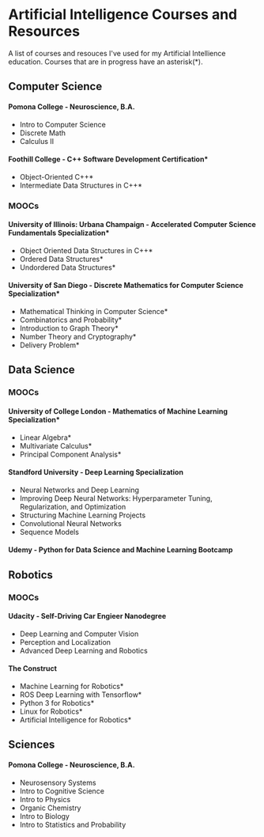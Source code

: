 # Artificial Intelligence Courses and Resources

A list of courses and resouces I've used for my Artificial Intellience education. Courses that are in progress have an asterisk(*).


## Computer Science


#### Pomona College - Neuroscience, B.A.
* Intro to Computer Science
* Discrete Math
* Calculus II


#### Foothill College - C++ Software Development Certification*
* Object-Oriented C++*
* Intermediate Data Structures in C++*
  

### MOOCs


#### University of Illinois: Urbana Champaign - Accelerated Computer Science Fundamentals Specialization* 
* Object Oriented Data Structures in C++*
* Ordered Data Structures*
* Undordered Data Structures*

#### University of San Diego - Discrete Mathematics for Computer Science Specialization*
* Mathematical Thinking in Computer Science*
* Combinatorics and Probability*
* Introduction to Graph Theory*
* Number Theory and Cryptography*
* Delivery Problem*
  

## Data Science


### MOOCs


#### University of College London - Mathematics of Machine Learning Specialization*
* Linear Algebra*
* Multivariate Calculus*
* Principal Component Analysis*

#### Standford University - Deep Learning Specialization
* Neural Networks and Deep Learning
* Improving Deep Neural Networks: Hyperparameter Tuning, Regularization, and Optimization
* Structuring Machine Learning Projects
* Convolutional Neural Networks
* Sequence Models


#### Udemy - Python for Data Science and Machine Learning Bootcamp


## Robotics


### MOOCs


#### Udacity - Self-Driving Car Engieer Nanodegree
* Deep Learning and Computer Vision
* Perception and Localization
* Advanced Deep Learning and Robotics

#### The Construct
* Machine Learning for Robotics*
* ROS Deep Learning with Tensorflow*
* Python 3 for Robotics*
* Linux for Robotics*
* Artificial Intelligence for Robotics*

## Sciences

#### Pomona College - Neuroscience, B.A.
* Neurosensory Systems
* Intro to Cognitive Science
* Intro to Physics
* Organic Chemistry
* Intro to Biology
* Intro to Statistics and Probability

